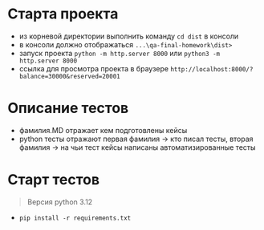 # Старта проекта
- из корневой директории выполнить команду `cd dist` в консоли
- в консоли должно отображаться `...\qa-final-homework\dist>`
- запуск проекта `python -m http.server 8000` или `python3 -m http.server 8000`
- ссылка для просмотра проекта в браузере `http://localhost:8000/?balance=30000&reserved=20001`

# Описание тестов
- фамилия.MD отражает кем подготовлены кейсы 
- python тесты отражают первая фамилия -> кто писал тесты, вторая фамилия -> на чьи тест кейсы написаны автоматизированные тесты

# Старт тестов
> Версия python 3.12
- `pip install -r requirements.txt`